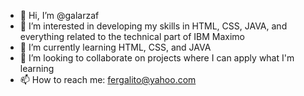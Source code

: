 - 👋 Hi, I’m @galarzaf
- 👀 I’m interested in developing my skills in HTML, CSS, JAVA, and everything related to the technical part of IBM Maximo
- 🌱 I’m currently learning HTML, CSS, and JAVA
- 💞️ I’m looking to collaborate on projects where I can apply what I'm learning
- 📫 How to reach me: fergalito@yahoo.com

<!---
galarzaf/galarzaf is a ✨ special ✨ repository because its `README.md` (this file) appears on your GitHub profile.
You can click the Preview link to take a look at your changes.
--->
